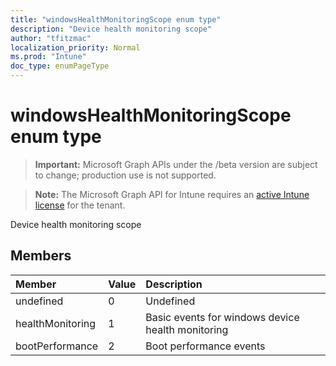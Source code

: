 ```yaml
---
title: "windowsHealthMonitoringScope enum type"
description: "Device health monitoring scope"
author: "tfitzmac"
localization_priority: Normal
ms.prod: "Intune"
doc_type: enumPageType
---
```


# windowsHealthMonitoringScope enum type

> **Important:** Microsoft Graph APIs under the /beta version are subject to change; production use is not supported.

> **Note:** The Microsoft Graph API for Intune requires an [active Intune license](https://go.microsoft.com/fwlink/?linkid=839381) for the tenant.

Device health monitoring scope

## Members
|Member|Value|Description|
|:---|:---|:---|
|undefined|0|Undefined|
|healthMonitoring|1|Basic events for windows device health monitoring|
|bootPerformance|2|Boot performance events|




